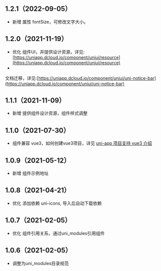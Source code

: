## 1.2.1（2022-09-05）

- 新增 属性 fontSize，可修改文字大小。

## 1.2.0（2021-11-19）

- 优化
  组件UI，并提供设计资源，详见:[https://uniapp.dcloud.io/component/uniui/resource](https://uniapp.dcloud.io/component/uniui/resource)
-
文档迁移，详见:[https://uniapp.dcloud.io/component/uniui/uni-notice-bar](https://uniapp.dcloud.io/component/uniui/uni-notice-bar)

## 1.1.1（2021-11-09）

- 新增 提供组件设计资源，组件样式调整

## 1.1.0（2021-07-30）

- 组件兼容 vue3，如何创建vue3项目，详见 [uni-app 项目支持 vue3 介绍](https://ask.dcloud.net.cn/article/37834)

## 1.0.9（2021-05-12）

- 新增 组件示例地址

## 1.0.8（2021-04-21）

- 优化 添加依赖 uni-icons, 导入后自动下载依赖

## 1.0.7（2021-02-05）

- 优化 组件引用关系，通过uni_modules引用组件

## 1.0.6（2021-02-05）
- 调整为uni_modules目录规范
